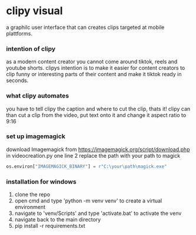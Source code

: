 # clipy visual
a graphilc user interface that can creates clips targeted at mobile plattforms.

### intention of clipy
as a modern content creator you cannot come around tiktok, reels and youtube shorts. clipys intention is to make it easier for content creators to clip funny or interesting parts of their content and make it tiktok ready in seconds.

### what clipy automates
you have to tell clipy the caption and where to cut the clip, thats it!
clipy can than cut a clip from the video, put text onto it and change it aspect ratio to 9:16
<br/>

### set up imagemagick
download Imagemagick from https://imagemagick.org/script/download.php <br/>
in videocreation.py one line 2 replace the path with your path to magick
```Python
os.environ["IMAGEMAGICK_BINARY"] = r"C:\your\path\magick.exe"
```

### installation for windows

1. clone the repo
2. open cmd and type 'python -m venv venv' to create a virtual environment
3. navigate to 'venv/Scripts' and type 'activate.bat' to activate the venv
4. navigate back to the main directory
5. pip install -r requirements.txt



